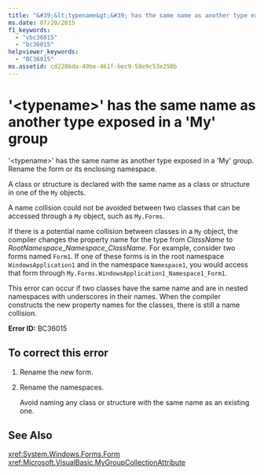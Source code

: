 ```yaml
---
title: "&#39;&lt;typename&gt;&#39; has the same name as another type exposed in a &#39;My&#39; group"
ms.date: 07/20/2015
f1_keywords: 
  - "vbc36015"
  - "bc36015"
helpviewer_keywords: 
  - "BC36015"
ms.assetid: cd2286da-49be-461f-bec9-58e9c53e250b
---
```

# &#39;&lt;typename&gt;&#39; has the same name as another type exposed in a &#39;My&#39; group
'\<typename>' has the same name as another type exposed in a 'My' group. Rename the form or its enclosing namespace.  
  
 A class or structure is declared with the same name as a class or structure in one of the `My` objects.  
  
 A name collision could not be avoided between two classes that can be accessed through a `My` object, such as `My.Forms`.  
  
 If there is a potential name collision between classes in a `My` object, the compiler changes the property name for the type from *ClassName* to *RootNamespace*_*Namespace*\_*ClassName*. For example, consider two forms named `Form1`. If one of these forms is in the root namespace `WindowsApplication1` and in the namespace `Namespace1`, you would access that form through `My.Forms.WindowsApplication1_Namespace1_Form1`.  
  
 This error can occur if two classes have the same name and are in nested namespaces with underscores in their names. When the compiler constructs the new property names for the classes, there is still a name collision.  
  
 **Error ID:** BC36015  
  
## To correct this error  
  
1.  Rename the new form.  
  
2.  Rename the namespaces.  
  
     Avoid naming any class or structure with the same name as an existing one.  
  
## See Also  
 <xref:System.Windows.Forms.Form>  
 <xref:Microsoft.VisualBasic.MyGroupCollectionAttribute>  

